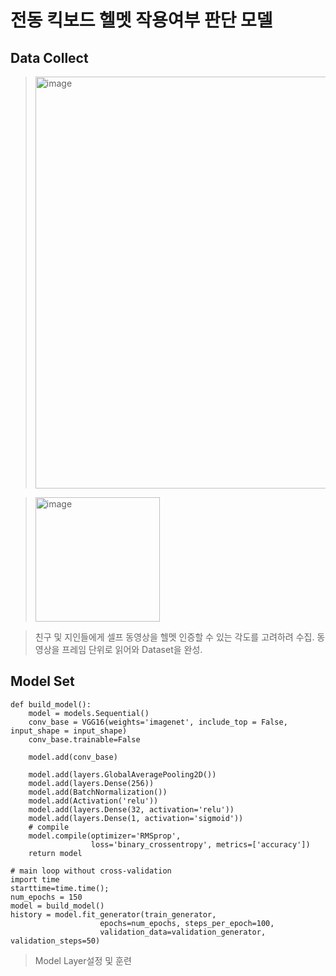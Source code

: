 # 전동 킥보드 헬멧 작용여부 판단 모델

## Data Collect

> <img width="659" alt="image" src="https://user-images.githubusercontent.com/96864406/147825672-6e7d9171-f29f-4024-9b96-a195b399336c.png">

> <img width="199" alt="image" src="https://user-images.githubusercontent.com/96864406/147825724-d752a22e-76a5-4f0c-80eb-03bc567ec854.png">

> 친구 및 지인들에게 셀프 동영상을 헬멧 인증할 수 있는 각도를 고려하려 수집.
> 동영상을 프레임 단위로 읽어와 Dataset을 완성.



## Model Set

```
def build_model():
    model = models.Sequential()
    conv_base = VGG16(weights='imagenet', include_top = False, input_shape = input_shape)
    conv_base.trainable=False

    model.add(conv_base)

    model.add(layers.GlobalAveragePooling2D())
    model.add(layers.Dense(256))
    model.add(BatchNormalization())
    model.add(Activation('relu'))
    model.add(layers.Dense(32, activation='relu'))
    model.add(layers.Dense(1, activation='sigmoid'))
    # compile
    model.compile(optimizer='RMSprop',
                  loss='binary_crossentropy', metrics=['accuracy'])
    return model

# main loop without cross-validation
import time
starttime=time.time();
num_epochs = 150
model = build_model()
history = model.fit_generator(train_generator,
                    epochs=num_epochs, steps_per_epoch=100,
                    validation_data=validation_generator, validation_steps=50)

```

> Model Layer설정 및 훈련
